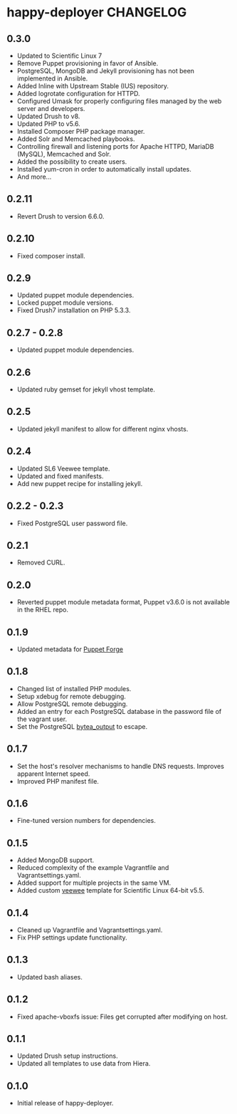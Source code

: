 happy-deployer CHANGELOG
========================

0.3.0
-----
* Updated to Scientific Linux 7
* Remove Puppet provisioning in favor of Ansible.
* PostgreSQL, MongoDB and Jekyll provisioning has not been implemented in Ansible.
* Added Inline with Upstream Stable (IUS) repository.
* Added logrotate configuration for HTTPD.
* Configured Umask for properly configuring files managed by the web server and developers.
* Updated Drush to v8.
* Updated PHP to v5.6.
* Installed Composer PHP package manager.
* Added Solr and Memcached playbooks. 
* Controlling firewall and listening ports for Apache HTTPD, MariaDB (MySQL), Memcached and Solr.
* Added the possibility to create users. 
* Installed yum-cron in order to automatically install updates.
* And more...

0.2.11
------
* Revert Drush to version 6.6.0.

0.2.10
------
* Fixed composer install.

0.2.9
-----
* Updated puppet module dependencies.
* Locked puppet module versions.
* Fixed Drush7 installation on PHP 5.3.3.

0.2.7 - 0.2.8
-----
* Updated puppet module dependencies.

0.2.6
-----
* Updated ruby gemset for jekyll vhost template.

0.2.5
-----
* Updated jekyll manifest to allow for different nginx vhosts.

0.2.4
-----
* Updated SL6 Veewee template.
* Updated and fixed manifests.
* Add new puppet recipe for installing jekyll.

0.2.2 - 0.2.3
-----
* Fixed PostgreSQL user password file.

0.2.1
-----
* Removed CURL.

0.2.0
-----
* Reverted puppet module metadata format, Puppet v3.6.0 is not available in the RHEL repo.

0.1.9
-----
* Updated metadata for [Puppet Forge](https://forge.puppetlabs.com)

0.1.8
-----
* Changed list of installed PHP modules.
* Setup xdebug for remote debugging.
* Allow PostgreSQL remote debugging.
* Added an entry for each PostgreSQL database in the password file of the vagrant user.
* Set the PostgreSQL [bytea_output](http://www.postgresql.org/docs/9.2/static/runtime-config-client.html) to escape.

0.1.7
-----
* Set the host's resolver mechanisms to handle DNS requests. Improves apparent Internet speed.
* Improved PHP manifest file.

0.1.6
-----
* Fine-tuned version numbers for dependencies.

0.1.5
-----
* Added MongoDB support.
* Reduced complexity of the example Vagrantfile and Vagrantsettings.yaml.
* Added support for multiple projects in the same VM.
* Added custom [veewee](https://github.com/jedi4ever/veewee) template for Scientific Linux 64-bit v5.5.

0.1.4
-----
* Cleaned up Vagrantfile and Vagrantsettings.yaml.
* Fix PHP settings update functionality.

0.1.3
-----
* Updated bash aliases.

0.1.2
-----
* Fixed apache-vboxfs issue: Files get corrupted after modifying on host.

0.1.1
-----
* Updated Drush setup instructions.
* Updated all templates to use data from Hiera.

0.1.0
-----
* Initial release of happy-deployer.
